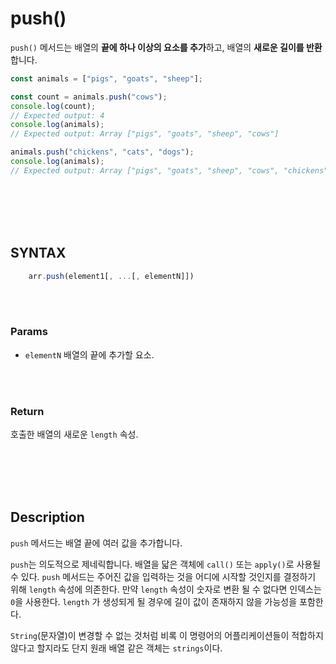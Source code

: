 # push()

`push()` 메서드는 배열의 **끝에 하나 이상의 요소를 추가**하고, 배열의 **새로운 길이를 반환**합니다.

```js
const animals = ["pigs", "goats", "sheep"];

const count = animals.push("cows");
console.log(count);
// Expected output: 4
console.log(animals);
// Expected output: Array ["pigs", "goats", "sheep", "cows"]

animals.push("chickens", "cats", "dogs");
console.log(animals);
// Expected output: Array ["pigs", "goats", "sheep", "cows", "chickens", "cats", "dogs"]
```

<br/>
<br/>
<br/>
<br/>

## SYNTAX

```js
    arr.push(element1[, ...[, elementN]])
```

<br/>
<br/>

### Params

-   `elementN`
    배열의 끝에 추가할 요소.

<br/>
<br/>

### Return

호출한 배열의 새로운 `length` 속성.

<br/>
<br/>
<br/>
<br/>

## Description

`push` 메서드는 배열 끝에 여러 값을 추가합니다.

`push`는 의도적으로 제네릭합니다. 배열을 닯은 객체에 `call()` 또는 `apply()`로 사용될 수 있다. `push` 메서드는 주어진 값을 입력하는 것을 어디에 시작할 것인지를 결정하기 위해 `length` 속성에 의존한다. 만약 `length` 속성이 숫자로 변환 될 수 없다면 인덱스는 `0`을 사용한다. `length` 가 생성되게 될 경우에 길이 값이 존재하지 않을 가능성을 포함한다.

`String`(문자열)이 변경할 수 없는 것처럼 비록 이 명령어의 어플리케이션들이 적합하지 않다고 할지라도 단지 원래 배열 같은 객체는 `strings`이다.
